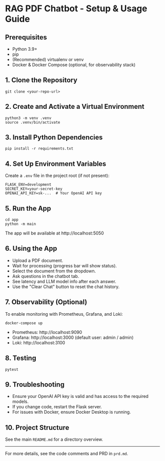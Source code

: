 # RAG PDF Chatbot - Setup & Usage Guide

## Prerequisites
- Python 3.9+
- pip
- (Recommended) virtualenv or venv
- Docker & Docker Compose (optional, for observability stack)

## 1. Clone the Repository
```
git clone <your-repo-url>
```

## 2. Create and Activate a Virtual Environment
```
python3 -m venv .venv
source .venv/bin/activate
```

## 3. Install Python Dependencies
```
pip install -r requirements.txt
```

## 4. Set Up Environment Variables
Create a `.env` file in the project root (if not present):
```
FLASK_ENV=development
SECRET_KEY=your-secret-key
OPENAI_API_KEY=sk-...  # Your OpenAI API key
```

## 5. Run the App
```
cd app
python -m main
```
The app will be available at http://localhost:5050

## 6. Using the App
- Upload a PDF document.
- Wait for processing (progress bar will show status).
- Select the document from the dropdown.
- Ask questions in the chatbot tab.
- See latency and LLM model info after each answer.
- Use the "Clear Chat" button to reset the chat history.

## 7. Observability (Optional)
To enable monitoring with Prometheus, Grafana, and Loki:
```
docker-compose up
```
- Prometheus: http://localhost:9090
- Grafana: http://localhost:3000 (default user: admin / admin)
- Loki: http://localhost:3100

## 8. Testing
```
pytest
```

## 9. Troubleshooting
- Ensure your OpenAI API key is valid and has access to the required models.
- If you change code, restart the Flask server.
- For issues with Docker, ensure Docker Desktop is running.

## 10. Project Structure
See the main `README.md` for a directory overview.

---
For more details, see the code comments and PRD in `prd.md`.
